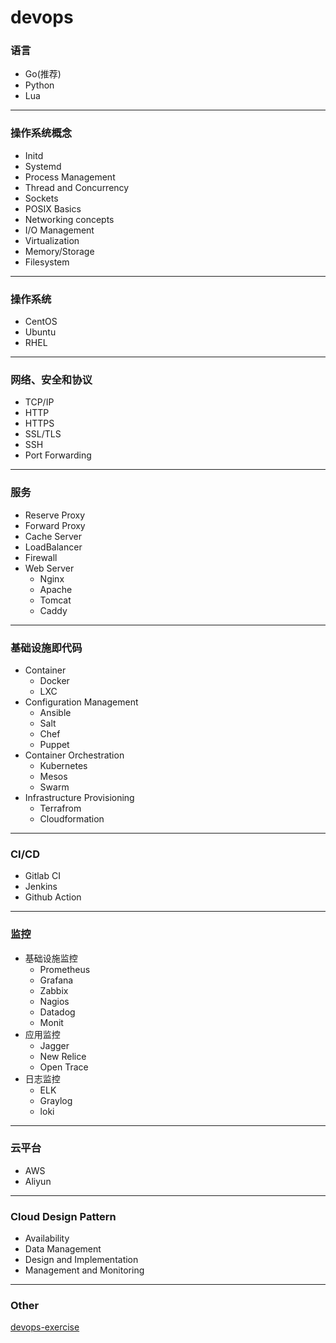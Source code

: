 # devops

### 语言

* Go(推荐)
* Python
* Lua

***

### 操作系统概念

* Initd
* Systemd
* Process Management
* Thread and Concurrency
* Sockets
* POSIX Basics
* Networking concepts
* I/O Management
* Virtualization
* Memory/Storage
* Filesystem

***

### 操作系统

* CentOS
* Ubuntu
* RHEL

***

### 网络、安全和协议

* TCP/IP
* HTTP
* HTTPS
* SSL/TLS
* SSH
* Port Forwarding

***

### 服务

* Reserve Proxy
* Forward Proxy
* Cache Server
* LoadBalancer
* Firewall
* Web Server
  * Nginx
  * Apache
  * Tomcat
  * Caddy

***

### 基础设施即代码

* Container
  * Docker
  * LXC
* Configuration Management
  * Ansible
  * Salt
  * Chef
  * Puppet
* Container Orchestration
  * Kubernetes
  * Mesos
  * Swarm
* Infrastructure Provisioning
  * Terrafrom
  * Cloudformation

***

### CI/CD

* Gitlab CI
* Jenkins
* Github Action

***

### 监控

* 基础设施监控
  * Prometheus
  * Grafana
  * Zabbix
  * Nagios
  * Datadog
  * Monit
* 应用监控
  * Jagger
  * New Relice
  * Open Trace
* 日志监控
  * ELK
  * Graylog
  * loki

***

### 云平台

* AWS
* Aliyun

***

### Cloud Design Pattern

* Availability
* Data Management
* Design and Implementation
* Management and Monitoring

***

### Other

[devops-exercise](devops-exercise/README.md)


